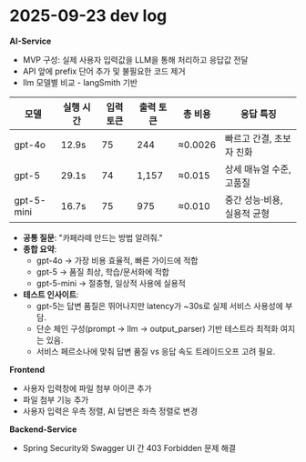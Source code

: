 # 2025-09-23 dev log

**AI-Service**
- MVP 구성: 실제 사용자 입력값을 LLM을 통해 처리하고 응답값 전달
- API 앞에 prefix 단어 추가 및 불필요한 코드 제거
- llm 모델별 비교 - langSmith 기반

| 모델       | 실행 시간 | 입력 토큰 | 출력 토큰 | 총 비용 | 응답 특징 |
|------------|-----------|-----------|-----------|---------|-----------|
| gpt-4o     | 12.9s     | 75        | 244       | ≈0.0026 | 빠르고 간결, 초보자 친화 |
| gpt-5      | 29.1s     | 74        | 1,157     | ≈0.015  | 상세 매뉴얼 수준, 고품질 |
| gpt-5-mini | 16.7s     | 75        | 975       | ≈0.010  | 중간 성능·비용, 실용적 균형 |

- **공통 질문**: "카페라떼 만드는 방법 알려줘."
- **종합 요약**:  
  - gpt-4o → 가장 비용 효율적, 빠른 가이드에 적합  
  - gpt-5 → 품질 최상, 학습/문서화에 적합  
  - gpt-5-mini → 절충형, 일상적 사용에 실용적  
- **테스트 인사이트**:  
  - gpt-5는 답변 품질은 뛰어나지만 latency가 ~30s로 실제 서비스 사용성에 부담.  
  - 단순 체인 구성(prompt → llm → output_parser) 기반 테스트라 최적화 여지는 있음.  
  - 서비스 페르소나에 맞춰 답변 품질 vs 응답 속도 트레이드오프 고려 필요.  

**Frontend**
- 사용자 입력창에 파일 첨부 아이콘 추가
- 파일 첨부 기능 추가
- 사용자 입력은 우측 정렬, AI 답변은 좌측 정렬로 변경

**Backend-Service**
- Spring Security와 Swagger UI 간 403 Forbidden 문제 해결